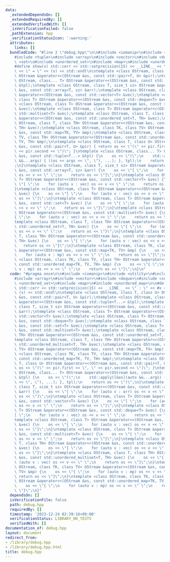 ```yaml
---
data:
  _extendedDependsOn: []
  _extendedRequiredBy: []
  _extendedVerifiedWith: []
  _isVerificationFailed: false
  _pathExtension: hpp
  _verificationStatusIcon: ':warning:'
  attributes:
    links: []
  bundledCode: "#line 2 \"debug.hpp\"\n\n#include <iomanip>\n#include <utility>\n\
    #include <tuple>\n#include <array>\n#include <vector>\n#include <deque>\n#include\
    \ <set>\n#include <unordered_set>\n#include <map>\n#include <unordered_map>\n\n\
    #define show(x) std::cerr << std::setprecision(15) << __LINE__ << \" : \" << #x\
    \ << \" = \" << (x) << std::endl\n\ntemplate <class OStream, class T, class U>\
    \ OStream &operator<<(OStream &os, const std::pair<T, U> &pir);\ntemplate <class\
    \ OStream, class... T> OStream &operator<<(OStream &os, const std::tuple<T...>\
    \ &tpl);\ntemplate <class OStream, class T, size_t sz> OStream &operator<<(OStream\
    \ &os, const std::array<T, sz> &arr);\ntemplate <class OStream, class T> OStream\
    \ &operator<<(OStream &os, const std::vector<T> &vec);\ntemplate <class OStream,\
    \ class T> OStream &operator<<(OStream &os, const std::deque<T> &vec);\ntemplate\
    \ <class OStream, class T> OStream &operator<<(OStream &os, const std::set<T>\
    \ &vec);\ntemplate <class OStream, class T> OStream &operator<<(OStream &os, const\
    \ std::multiset<T> &vec);\ntemplate <class OStream, class T, class TH> OStream\
    \ &operator<<(OStream &os, const std::unordered_set<T, TH> &vec);\ntemplate <class\
    \ OStream, class T, class TH> OStream &operator<<(OStream &os, const std::unordered_multiset<T,\
    \ TH> &vec);\ntemplate <class OStream, class TK, class TV> OStream &operator<<(OStream\
    \ &os, const std::map<TK, TV> &mp);\ntemplate <class OStream, class TK, class\
    \ TV, class TH> OStream &operator<<(OStream &os, const std::unordered_map<TK,\
    \ TV, TH> &mp);\n\ntemplate <class OStream, class T, class U> OStream &operator<<(OStream\
    \ &os, const std::pair<T, U> &pir) { return os << \"(\" << pir.first << \", \"\
    \ << pir.second << \")\"; }\ntemplate <class OStream, class... T> OStream &operator<<(OStream\
    \ &os, const std::tuple<T...> &tpl) {\n    os << \"(\";\n    std::apply([&os](auto\
    \ &&...args) { ((os << args << \", \"), ...); }, tpl);\n    return os << \")\"\
    ;\n}\ntemplate <class OStream, class T, size_t sz> OStream &operator<<(OStream\
    \ &os, const std::array<T, sz> &arr) {\n    os << \"[ \";\n    for (auto v : arr)\
    \ os << v << \" \";\n    return os << \"]\";\n}\ntemplate <class OStream, class\
    \ T> OStream &operator<<(OStream &os, const std::vector<T> &vec) {\n    os <<\
    \ \"[ \";\n    for (auto v : vec) os << v << \" \";\n    return os << \"]\";\n\
    }\ntemplate <class OStream, class T> OStream &operator<<(OStream &os, const std::deque<T>\
    \ &vec) {\n    os << \"[ \";\n    for (auto v : vec) os << v << \" \";\n    return\
    \ os << \"]\";\n}\ntemplate <class OStream, class T> OStream &operator<<(OStream\
    \ &os, const std::set<T> &vec) {\n    os << \"{ \";\n    for (auto v : vec) os\
    \ << v << \" \";\n    return os << \"}\";\n}\ntemplate <class OStream, class T>\
    \ OStream &operator<<(OStream &os, const std::multiset<T> &vec) {\n    os << \"\
    { \";\n    for (auto v : vec) os << v << \" \";\n    return os << \"}\";\n}\n\
    template <class OStream, class T, class TH> OStream &operator<<(OStream &os, const\
    \ std::unordered_set<T, TH> &vec) {\n    os << \"{ \";\n    for (auto v : vec)\
    \ os << v << \" \";\n    return os << \"}\";\n}\ntemplate <class OStream, class\
    \ T, class TH> OStream &operator<<(OStream &os, const std::unordered_multiset<T,\
    \ TH> &vec) {\n    os << \"{ \";\n    for (auto v : vec) os << v << \" \";\n \
    \   return os << \"}\";\n}\ntemplate <class OStream, class TK, class TV> OStream\
    \ &operator<<(OStream &os, const std::map<TK, TV> &mp) {\n    os << \"{ \";\n\
    \    for (auto v : mp) os << v << \" \";\n    return os << \"}\";\n}\ntemplate\
    \ <class OStream, class TK, class TV, class TH> OStream &operator<<(OStream &os,\
    \ const std::unordered_map<TK, TV, TH> &mp) {\n    os << \"{ \";\n    for (auto\
    \ v : mp) os << v << \" \";\n    return os << \"}\";\n}\n"
  code: "#pragma once\n\n#include <iomanip>\n#include <utility>\n#include <tuple>\n\
    #include <array>\n#include <vector>\n#include <deque>\n#include <set>\n#include\
    \ <unordered_set>\n#include <map>\n#include <unordered_map>\n\n#define show(x)\
    \ std::cerr << std::setprecision(15) << __LINE__ << \" : \" << #x << \" = \" <<\
    \ (x) << std::endl\n\ntemplate <class OStream, class T, class U> OStream &operator<<(OStream\
    \ &os, const std::pair<T, U> &pir);\ntemplate <class OStream, class... T> OStream\
    \ &operator<<(OStream &os, const std::tuple<T...> &tpl);\ntemplate <class OStream,\
    \ class T, size_t sz> OStream &operator<<(OStream &os, const std::array<T, sz>\
    \ &arr);\ntemplate <class OStream, class T> OStream &operator<<(OStream &os, const\
    \ std::vector<T> &vec);\ntemplate <class OStream, class T> OStream &operator<<(OStream\
    \ &os, const std::deque<T> &vec);\ntemplate <class OStream, class T> OStream &operator<<(OStream\
    \ &os, const std::set<T> &vec);\ntemplate <class OStream, class T> OStream &operator<<(OStream\
    \ &os, const std::multiset<T> &vec);\ntemplate <class OStream, class T, class\
    \ TH> OStream &operator<<(OStream &os, const std::unordered_set<T, TH> &vec);\n\
    template <class OStream, class T, class TH> OStream &operator<<(OStream &os, const\
    \ std::unordered_multiset<T, TH> &vec);\ntemplate <class OStream, class TK, class\
    \ TV> OStream &operator<<(OStream &os, const std::map<TK, TV> &mp);\ntemplate\
    \ <class OStream, class TK, class TV, class TH> OStream &operator<<(OStream &os,\
    \ const std::unordered_map<TK, TV, TH> &mp);\n\ntemplate <class OStream, class\
    \ T, class U> OStream &operator<<(OStream &os, const std::pair<T, U> &pir) { return\
    \ os << \"(\" << pir.first << \", \" << pir.second << \")\"; }\ntemplate <class\
    \ OStream, class... T> OStream &operator<<(OStream &os, const std::tuple<T...>\
    \ &tpl) {\n    os << \"(\";\n    std::apply([&os](auto &&...args) { ((os << args\
    \ << \", \"), ...); }, tpl);\n    return os << \")\";\n}\ntemplate <class OStream,\
    \ class T, size_t sz> OStream &operator<<(OStream &os, const std::array<T, sz>\
    \ &arr) {\n    os << \"[ \";\n    for (auto v : arr) os << v << \" \";\n    return\
    \ os << \"]\";\n}\ntemplate <class OStream, class T> OStream &operator<<(OStream\
    \ &os, const std::vector<T> &vec) {\n    os << \"[ \";\n    for (auto v : vec)\
    \ os << v << \" \";\n    return os << \"]\";\n}\ntemplate <class OStream, class\
    \ T> OStream &operator<<(OStream &os, const std::deque<T> &vec) {\n    os << \"\
    [ \";\n    for (auto v : vec) os << v << \" \";\n    return os << \"]\";\n}\n\
    template <class OStream, class T> OStream &operator<<(OStream &os, const std::set<T>\
    \ &vec) {\n    os << \"{ \";\n    for (auto v : vec) os << v << \" \";\n    return\
    \ os << \"}\";\n}\ntemplate <class OStream, class T> OStream &operator<<(OStream\
    \ &os, const std::multiset<T> &vec) {\n    os << \"{ \";\n    for (auto v : vec)\
    \ os << v << \" \";\n    return os << \"}\";\n}\ntemplate <class OStream, class\
    \ T, class TH> OStream &operator<<(OStream &os, const std::unordered_set<T, TH>\
    \ &vec) {\n    os << \"{ \";\n    for (auto v : vec) os << v << \" \";\n    return\
    \ os << \"}\";\n}\ntemplate <class OStream, class T, class TH> OStream &operator<<(OStream\
    \ &os, const std::unordered_multiset<T, TH> &vec) {\n    os << \"{ \";\n    for\
    \ (auto v : vec) os << v << \" \";\n    return os << \"}\";\n}\ntemplate <class\
    \ OStream, class TK, class TV> OStream &operator<<(OStream &os, const std::map<TK,\
    \ TV> &mp) {\n    os << \"{ \";\n    for (auto v : mp) os << v << \" \";\n   \
    \ return os << \"}\";\n}\ntemplate <class OStream, class TK, class TV, class TH>\
    \ OStream &operator<<(OStream &os, const std::unordered_map<TK, TV, TH> &mp) {\n\
    \    os << \"{ \";\n    for (auto v : mp) os << v << \" \";\n    return os <<\
    \ \"}\";\n}"
  dependsOn: []
  isVerificationFile: false
  path: debug.hpp
  requiredBy: []
  timestamp: '2023-12-24 02:39:16+09:00'
  verificationStatus: LIBRARY_NO_TESTS
  verifiedWith: []
documentation_of: debug.hpp
layout: document
redirect_from:
- /library/debug.hpp
- /library/debug.hpp.html
title: debug.hpp
---
```

